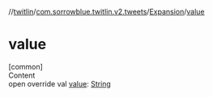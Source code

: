 //[twitlin](../../index.md)/[com.sorrowblue.twitlin.v2.tweets](../index.md)/[Expansion](index.md)/[value](value.md)



# value  
[common]  
Content  
open override val [value](value.md): [String](https://kotlinlang.org/api/latest/jvm/stdlib/kotlin/-string/index.html)  



